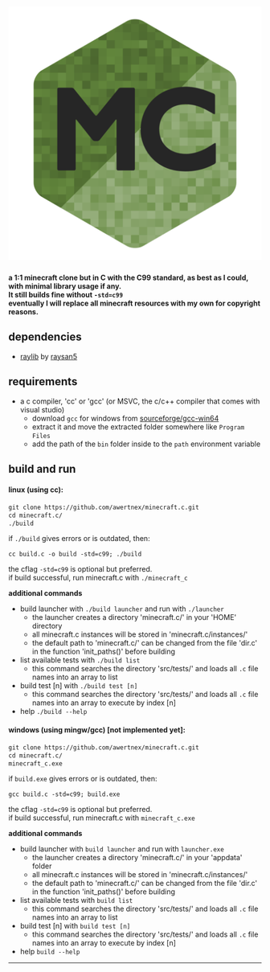 <h1 align="center">
  <img src="resources/logo/512x512.png" alt="minecraft.c">
</h1>

**a 1:1 minecraft clone but in C with the C99 standard, as best as I could, with minimal library usage if any.\
It still builds fine without `-std=c99`\
eventually I will replace all minecraft resources with my own for copyright reasons.**

## dependencies
- [raylib](https://github.com/raysan5/raylib) by [raysan5](https://github.com/raysan5)

## requirements
- a c compiler, 'cc' or 'gcc' (or MSVC, the c/c++ compiler that comes with visual studio)
    - download `gcc` for windows from [sourceforge/gcc-win64](https://www.sourceforge.net/projects/gcc-win64/)
    - extract it and move the extracted folder somewhere like `Program Files`
    - add the path of the `bin` folder inside to the `path` environment variable

## build and run
#### linux (using cc):
```
git clone https://github.com/awertnex/minecraft.c.git
cd minecraft.c/
./build
```
if `./build` gives errors or is outdated, then:
```
cc build.c -o build -std=c99; ./build
```
the cflag `-std=c99` is optional but preferred.\
if build successful, run minecraft.c with `./minecraft_c`

**additional commands**
- build launcher with `./build launcher` and run with `./launcher`
    - the launcher creates a directory 'minecraft.c/' in your 'HOME' directory
    - all minecraft.c instances will be stored in 'minecraft.c/instances/'
    - the default path to 'minecraft.c/' can be changed from the file 'dir.c' in the function 'init_paths()' before building
- list available tests with `./build list`
    - this command searches the directory 'src/tests/' and loads all `.c` file names into an array to list
- build test [n] with `./build test [n]`
    - this command searches the directory 'src/tests/' and loads all `.c` file names into an array to execute by index [n]
- help `./build --help`

#### windows (using mingw/gcc) [not implemented yet]:
```
git clone https://github.com/awertnex/minecraft.c.git
cd minecraft.c/
minecraft_c.exe
```
if `build.exe` gives errors or is outdated, then:
```
gcc build.c -std=c99; build.exe
```
the cflag `-std=c99` is optional but preferred.\
if build successful, run minecraft.c with `minecraft_c.exe`

**additional commands**
- build launcher with `build launcher` and run with `launcher.exe`
    - the launcher creates a directory 'minecraft.c/' in your 'appdata' folder
    - all minecraft.c instances will be stored in 'minecraft.c/instances/'
    - the default path to 'minecraft.c/' can be changed from the file 'dir.c' in the function 'init_paths()' before building
- list available tests with `build list`
    - this command searches the directory 'src/tests/' and loads all `.c` file names into an array to list
- build test [n] with `build test [n]`
    - this command searches the directory 'src/tests/' and loads all `.c` file names into an array to execute by index [n]
- help `build --help`
- - - -
